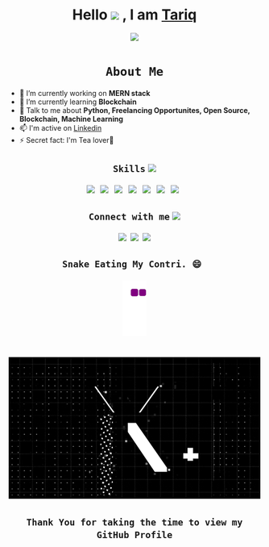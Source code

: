 

<h1 align = center> <b>Hello</b>  <img src = "https://raw.githubusercontent.com/MartinHeinz/MartinHeinz/master/wave.gif" width = 50px> , I am <a href = "" target="_blank"> Tariq</a> </h1>
</div>

<div align = center>
<img src = "https://media0.giphy.com/media/KDDpcKigbfFpnejZs6/giphy.gif?cid=ecf05e47oy6f4zjs8g1qoiystc56cu7r9tb8a1fe76e05oty&rid=giphy.gif" width = 200px>
  
# **`About Me`** 
  
</div> 
  
- 🔭 I’m currently working on **MERN stack**
- 🌱 I’m currently learning **Blockchain**
- 💬 Talk to me about **Python, Freelancing Opportunites, Open Source, Blockchain, Machine Learning**
- 📫 I'm active on [Linkedin](https://www.linkedin.com/in/tariq-ahmad-farooqui-34a1b51b7/)
- ⚡ Secret fact: I'm Tea lover🍵

<h2 align = center>
  
  **`Skills`**  <img src = "https://media2.giphy.com/media/QssGEmpkyEOhBCb7e1/giphy.gif?cid=ecf05e47a0n3gi1bfqntqmob8g9aid1oyj2wr3ds3mg700bl&rid=giphy.gif" width = 42px> </h2>
<p align=center>
<a> <img width ='26px' src ='https://raw.githubusercontent.com/rahulbanerjee26/githubAboutMeGenerator/main/icons/python.svg' > </a>&nbsp
<a> <img width ='28px' src ='https://www.svgrepo.com/show/331488/mongodb.svg' > </a>&nbsp
<a> <img width ='26px' src ='https://raw.githubusercontent.com/rahulbanerjee26/githubAboutMeGenerator/main/icons/leet-code.svg'> </a>&nbsp
<a> <img width ='30px' src ='https://seeklogo.com/images/R/react-logo-7B3CE81517-seeklogo.com.png'> </a>&nbsp
<a> <img width ='35px' src ='https://icons-for-free.com/iconfiles/png/512/install+javascript+js+node+npm+tools+icon-1320165731324625592.png'> </a>&nbsp
<a> <img width ='26px' src ='https://upload.wikimedia.org/wikipedia/commons/9/9a/Visual_Studio_Code_1.35_icon.svg'> </a>&nbsp
<a> <img width ='26px' src ='https://cdn.iconscout.com/icon/free/png-512/free-nodejs-2-226035.png?f=webp&w=256'> </a>&nbsp


</p>
<!--media  -->
<h2 align=center>
  
  **`Connect with me`** <img src='https://raw.githubusercontent.com/ShahriarShafin/ShahriarShafin/main/Assets/handshake.gif' width="100px"> </h2>
<p align=center>
<a href = 'https://www.linkedin.com/in/tariq-ahmad-farooqui-34a1b51b7/'> <img width = '26px' src="https://raw.githubusercontent.com/rahulbanerjee26/githubAboutMeGenerator/main/icons/linked-in-alt.svg"/></a>&nbsp
<a href = ''> <img width = '26px' src="https://raw.githubusercontent.com/rahulbanerjee26/githubAboutMeGenerator/main/icons/twitter.svg"/></a>&nbsp 
<a href = 'https://github.com/Tariqadg/tariqadg'> <img width = '26px' src="https://raw.githubusercontent.com/rahulbanerjee26/githubAboutMeGenerator/main/icons/github.svg"/></a> 
</p>
<div>
<h2 align = center> 

<!--Snake Graph  -->
<h2 align = center> 
  
  **`Snake Eating My Contri. 😄 `**</h2>
<div align = center>
<img src= "https://github.com/TusharDixit-301/TusharDixit-301/blob/output/github-contribution-grid-snake.gif">
</div>
<div align=center>
<h2 align>
  




<h1></h1>
<div align=center><img src="https://github.com/TusharDixit-301/TusharDixit-301/blob/main/assests/giphy.gif" ></div>
<h2 align = center > 
  
  **`Thank You for taking the time to view my GitHub Profile`**
  
  </h2>
